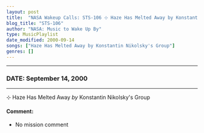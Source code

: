 ```yaml
---
layout: post
title:  "NASA Wakeup Calls: STS-106 ⊹ Haze Has Melted Away by Konstantin Nikolsky's Group ✫ September 14, 2000"
blog_title: "STS-106"
author: "NASA: Music to Wake Up By"
type: MusicPlaylist
date_modified: 2000-09-14
songs: ["Haze Has Melted Away by Konstantin Nikolsky's Group"]
genres: []
---
```


----
### DATE: September 14, 2000
----
⊹ Haze Has Melted Away *by* Konstantin Nikolsky's Group  

#### Comment:
* No mission comment



<br/>
<center>
	<a target="_blank"
	   href="https://twitter.com/intent/tweet?hashtags=Space,NASA,Playlist,NASAWakeupCalls,SpaceProgram&text=🚀 {{ page.author}}, {{ page.title }}. {{ site.url }}{{ page.url }}&via=nasawakeupcalls"><i class="fab fa-twitter" title="Tweet this page" alt="Tweet this page" style="font-size: 1.3em;"></i></a>
	&nbsp; 	<i class="fas fa-user-astronaut" style="font-size: 1.5em;"></i> &nbsp;
    <a id="custom_amazon_link"
       type="amzn" search="#"
       category="popular music">
    <i class="fab fa-amazon" style="font-size: 1.3em;"></i></a>
</center>

<!-- Randomly resolve an individual entry from a song array -->
<script src="/assets/javascript/seedrandom.min.js"></script>
<script>
  var wake_me_up = ["Haze Has Melted Away by Konstantin Nikolsky's Group"];
  var prng = new Math.seedrandom();
  function randomSong() {
    song = wake_me_up[Math.floor(Math.random() * wake_me_up.length)];
    var amazon_link = document.getElementById("custom_amazon_link");
    amazon_link.setAttribute("search", song);
  }
  window.onload = randomSong();
</script>
